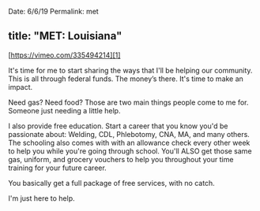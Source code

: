 Date: 6/6/19
Permalink: met

title: "MET: Louisiana"
---

[https://vimeo.com/335494214][1]

It's time for me to start sharing the ways that I'll be helping our community. This is all through federal funds. The money’s there. It's time to make an impact.

Need gas? Need food? Those are two main things people come to me for. Someone just needing a little help.

I also provide free education. Start a career that you know you'd be passionate about: Welding, CDL, Phlebotomy, CNA, MA, and many others. The schooling also comes with with an allowance check every other week to help you while you're going through school. You'll ALSO get those same gas, uniform, and grocery vouchers to help you throughout your time training for your future career.

You basically get a full package of free services, with no catch.

I'm just here to help.

[1]:	https://vimeo.com/335494214